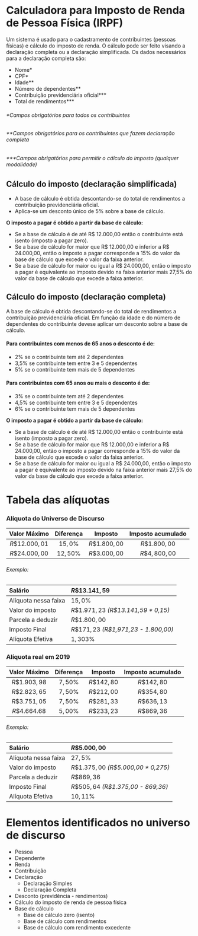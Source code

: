 # Calculadora para Imposto de Renda de Pessoa Física (IRPF)
Um sistema é usado para o cadastramento de contribuintes (pessoas físicas) e cálculo do imposto de renda. O cálculo pode ser feito visando a declaração completa ou a declaração simplificada. Os dados necessários para a declaração completa são:
- Nome*
- CPF*
- Idade**
- Número de dependentes**
- Contribuição previdenciária oficial***
- Total de rendimentos***

###### *Campos obrigatórios para todos os contribuintes
###### **Campos obrigatórios para os contribuintes que fazem declaração completa
###### ***Campos obrigatórios para permitir o cálculo do imposto (qualquer modalidade)

## Cálculo do imposto (declaração simplificada)
- A base de cálculo é obtida descontando-se do total de rendimentos a contribuição previdenciária oficial.
- Aplica-se um desconto único de 5% sobre a base de cálculo.

**O imposto a pagar é obtido a partir da base de cálculo:**
- Se a base de cálculo é de até R$ 12.000,00 então o contribuinte está isento (imposto a pagar zero).
- Se a base de cálculo for maior que R$ 12.000,00 e inferior a R$ 24.000,00, então o imposto a pagar corresponde a 15% do valor da base de cálculo que excede o valor da faixa anterior.
- Se a base de cálculo for maior ou igual a R$ 24.000,00, então o imposto a pagar é equivalente ao imposto devido na faixa anterior mais 27,5% do valor da base de cálculo que excede a faixa anterior.

## Cálculo do imposto (declaração completa)
A base de cálculo é obtida descontando-se do total de rendimentos a contribuição previdenciária oficial.
Em função da idade e do número de dependentes do contribuinte devese aplicar um desconto sobre a base de cálculo.
#### Para contribuintes com menos de 65 anos o desconto é de:
- 2% se o contribuinte tem até 2 dependentes
- 3,5% se contribuinte tem entre 3 e 5 dependentes
- 5% se o contribuinte tem mais de 5 dependentes

#### Para contribuintes com 65 anos ou mais o desconto é de:
- 3% se o contribuinte tem até 2 dependentes
- 4,5% se contribuinte tem entre 3 e 5 dependentes
- 6% se o contribuinte tem mais de 5 dependentes

**O imposto a pagar é obtido a partir da base de cálculo:**
- Se a base de cálculo é de até R$ 12.000,00 então o contribuinte está isento (imposto a pagar zero).
- Se a base de cálculo for maior que R$ 12.000,00 e inferior a R$ 24.000,00, então o imposto a pagar corresponde a 15% do valor da base de cálculo que excede o valor da faixa anterior.
- Se a base de cálculo for maior ou igual a R$ 24.000,00, então o imposto a pagar é equivalente ao imposto devido na faixa anterior mais 27,5% do valor da base de cálculo que excede a faixa anterior.


# Tabela das alíquotas

### Alíquota do Universo de Discurso
| **Valor Máximo** | **Diferença** |  **Imposto**  | **Imposto acumulado** |
| :--------------: | :-----------: | :-----------: | :-------------------: |
|  $R\$12.000,01$  |   $15,0\%$    | $R\$1.800,00$ |     $R\$1.800,00$     |
|  $R\$24.000,00$  |   $12,50\%$   | $R\$3.000,00$ |     $R\$4,800,00$     |

###### *Exemplo:*
| Salário              | $R\$13.141,59$                        |
| :------------------- | :------------------------------------ |
| Alíquota nessa faixa | $15,0\%$                              |
| Valor do imposto     | $R\$1.971,23$ *(R$13.141,59 * 0,15)*  |
| Parcela a deduzir    | $R\$1.800,00$                         |
| Imposto Final        | $R\$171,23$ *(R$1,971,23 - 1.800,00)* |
| Alíquota Efetiva     | $1,303\%$                             |


### Alíquota real em 2019
| **Valor Máximo** | **Diferença** | **Imposto** | **Imposto acumulado** |
| :--------------: | :-----------: | :---------: | :-------------------: |
|  $R\$1.903,98$   |   $7,50\%$    | $R\$142,80$ |      $R\$142,80$      |
|  $R\$2.823,65$   |   $7,50\%$    | $R\$212,00$ |      $R\$354,80$      |
|  $R\$3.751,05$   |   $7,50\%$    | $R\$281,33$ |      $R\$636,13$      |
|  $R\$4.664.68$   |   $5,00\%$    | $R\$233,23$ |      $R\$869,36$      |

###### *Exemplo:*
| Salário              | $R\$5.000,00$                        |
| :------------------- | :----------------------------------- |
| Alíquota nessa faixa | $27,5\%$                             |
| Valor do imposto     | $R\$1.375,00$ *(R$5.000,00 * 0,275)* |
| Parcela a deduzir    | $R\$869,36$                          |
| Imposto Final        | $R\$505,64$ *(R$1.375,00 - 869,36)*  |
| Alíquota Efetiva     | $10,11\%$                            |

# Elementos identificados no universo de discurso
- Pessoa
- Dependente
- Renda
- Contribuição
- Declaração 
    - Declaração Simples
    - Declaração Completa
- Desconto (previdência - rendimentos)
- Cálculo do imposto de renda de pessoa física
- Base de cálculo
    - Base de cálculo zero (isento)
    - Base de cálculo com rendimentos 
    - Base de cálculo com rendimento excedente
